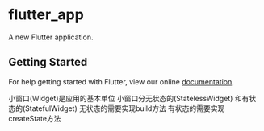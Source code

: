# flutter_app

A new Flutter application.

## Getting Started

For help getting started with Flutter, view our online
[documentation](https://flutter.io/).

小窗口(Widget)是应用的基本单位
小窗口分无状态的(StatelessWidget) 和有状态的(StatefulWidget)
无状态的需要实现build方法
有状态的需要实现createState方法
